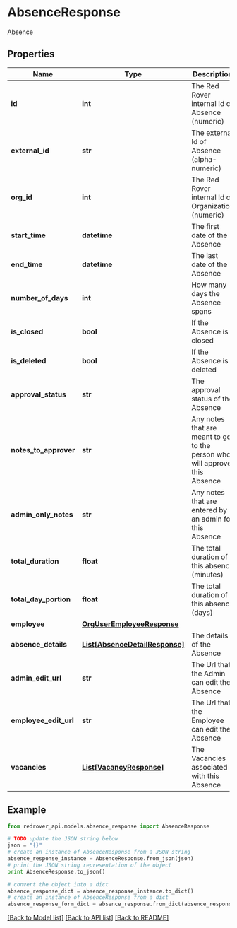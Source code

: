 # AbsenceResponse

Absence

## Properties

Name | Type | Description | Notes
------------ | ------------- | ------------- | -------------
**id** | **int** | The Red Rover internal Id of Absence (numeric) | [optional] 
**external_id** | **str** | The external Id of Absence (alpha-numeric) | [optional] 
**org_id** | **int** | The Red Rover internal Id of Organization (numeric) | [optional] 
**start_time** | **datetime** | The first date of the Absence | [optional] 
**end_time** | **datetime** | The last date of the Absence | [optional] 
**number_of_days** | **int** | How many days the Absence spans | [optional] 
**is_closed** | **bool** | If the Absence is closed | [optional] 
**is_deleted** | **bool** | If the Absence is deleted | [optional] 
**approval_status** | **str** | The approval status of the Absence | [optional] 
**notes_to_approver** | **str** | Any notes that are meant to go to the person who will approve this Absence | [optional] 
**admin_only_notes** | **str** | Any notes that are entered by an admin for this Absence | [optional] 
**total_duration** | **float** | The total duration of this absence (minutes) | [optional] 
**total_day_portion** | **float** | The total duration of this absence (days) | [optional] 
**employee** | [**OrgUserEmployeeResponse**](OrgUserEmployeeResponse.md) |  | [optional] 
**absence_details** | [**List[AbsenceDetailResponse]**](AbsenceDetailResponse.md) | The details of the Absence | [optional] 
**admin_edit_url** | **str** | The Url that the Admin can edit the Absence | [optional] [readonly] 
**employee_edit_url** | **str** | The Url that the Employee can edit the Absence | [optional] [readonly] 
**vacancies** | [**List[VacancyResponse]**](VacancyResponse.md) | The Vacancies associated with this Absence | [optional] 

## Example

```python
from redrover_api.models.absence_response import AbsenceResponse

# TODO update the JSON string below
json = "{}"
# create an instance of AbsenceResponse from a JSON string
absence_response_instance = AbsenceResponse.from_json(json)
# print the JSON string representation of the object
print AbsenceResponse.to_json()

# convert the object into a dict
absence_response_dict = absence_response_instance.to_dict()
# create an instance of AbsenceResponse from a dict
absence_response_form_dict = absence_response.from_dict(absence_response_dict)
```
[[Back to Model list]](../README.md#documentation-for-models) [[Back to API list]](../README.md#documentation-for-api-endpoints) [[Back to README]](../README.md)



